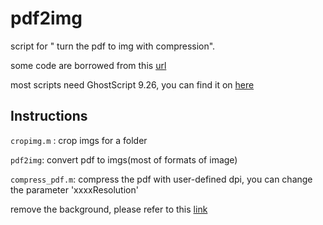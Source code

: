 # pdf2img
script for " turn the pdf to img with compression". 

some code are borrowed from this [url](https://github.com/altmany/export_fig)

most scripts need GhostScript 9.26, you can find it on [here](https://github.com/ArtifexSoftware/ghostpdl-downloads/releases)

## Instructions
`cropimg.m` : crop imgs for a folder

`pdf2img`: convert pdf to imgs(most of formats of image)

`compress_pdf.m`: compress the pdf with user-defined dpi, you can change the parameter 'xxxxResolution'

remove the background, please refer to this [link](https://github.com/danielgatis/rembg)
